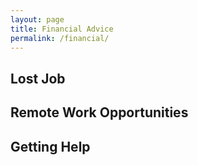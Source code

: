 ```yaml
---
layout: page
title: Financial Advice
permalink: /financial/
---
```


## Lost Job

## Remote Work Opportunities

## Getting Help